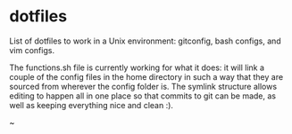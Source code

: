 # dotfiles

List of dotfiles to work in a Unix environment: gitconfig, bash configs, and vim configs.

The functions.sh file is currently working for what it does: it will link a couple of the config files in the home directory in such a way that they are sourced from wherever the config folder is.
The symlink structure allows editing to happen all in one place so that commits to git can be made, as well as keeping everything nice and clean :).


~






